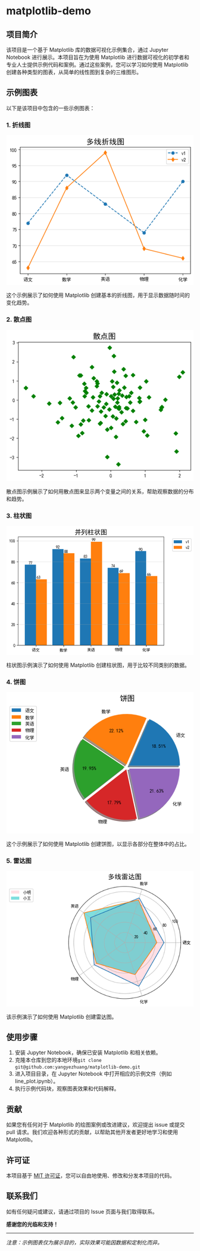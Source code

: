 # matplotlib-demo

## 项目简介

该项目是一个基于 Matplotlib 库的数据可视化示例集合，通过 Jupyter Notebook 进行展示。本项目旨在为使用 Matplotlib 进行数据可视化的初学者和专业人士提供示例代码和案例。通过这些案例，您可以学习如何使用 Matplotlib 创建各种类型的图表，从简单的线性图到复杂的三维图形。

## 示例图表

以下是该项目中包含的一些示例图表：

### 1. 折线图

![折线图示例](img/line.png)

这个示例展示了如何使用 Matplotlib 创建基本的折线图，用于显示数据随时间的变化趋势。

### 2. 散点图

![散点图示例](img/scatter.png)

散点图示例展示了如何用散点图来显示两个变量之间的关系，帮助观察数据的分布和趋势。

### 3. 柱状图

![柱状图示例](img/bar.png)

柱状图示例演示了如何使用 Matplotlib 创建柱状图，用于比较不同类别的数据。

### 4. 饼图

![饼图示例](img/pie.png)

这个示例展示了如何使用 Matplotlib 创建饼图，以显示各部分在整体中的占比。

### 5. 雷达图

![雷达图](img/radar.png)

该示例演示了如何使用 Matplotlib 创建雷达图。

## 使用步骤

1. 安装 Jupyter Notebook，确保已安装 Matplotlib 和相关依赖。
2. 克隆本仓库到您的本地环境`git clone git@github.com:yangyezhuang/matplotlib-demo.git`
3. 进入项目目录，在 Jupyter Notebook 中打开相应的示例文件（例如 line_plot.ipynb）。
4. 执行示例代码块，观察图表效果和代码解释。



## 贡献

如果您有任何对于 Matplotlib 的绘图案例或改进建议，欢迎提出 issue 或提交 pull 请求。我们欢迎各种形式的贡献，以帮助其他开发者更好地学习和使用 Matplotlib。

## 许可证

本项目基于 [MIT 许可证](/LICENSE)，您可以自由地使用、修改和分发本项目的代码。

## 联系我们

如有任何疑问或建议，请通过项目的 Issue 页面与我们取得联系。

**感谢您的光临和支持！**

---

*注意：示例图表仅为展示目的，实际效果可能因数据和定制化而异。*